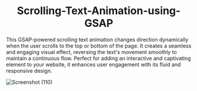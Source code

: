 <h1 align="center"> Scrolling-Text-Animation-using-GSAP </h1>

<p>This GSAP-powered scrolling text animation changes direction dynamically when the user scrolls to the top or bottom of the page. It creates a seamless and engaging visual effect, reversing the text's movement smoothly to maintain a continuous flow. Perfect for adding an interactive and captivating element to your website, it enhances user engagement with its fluid and responsive design.</p>                            

![Screenshot (110)](https://github.com/shubhankarraj40/Scrolling-Text-Animation-using-GSAP/assets/173196957/a86314d6-6a16-46a9-8a4e-7de472a1dc61)
